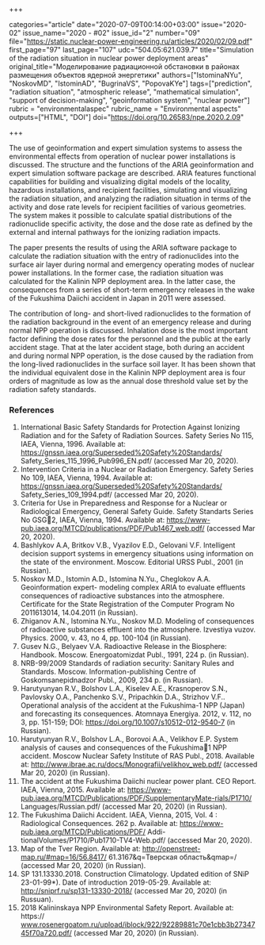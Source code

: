 +++

categories="article"
date="2020-07-09T00:14:00+03:00"
issue="2020-02"
issue_name="2020 - #02"
issue_id="2"
number="09"
file="https://static.nuclear-power-engineering.ru/articles/2020/02/09.pdf"
first_page="97"
last_page="107"
udc="504.05:621.039.7"
title="Simulation of the radiation situation in nuclear power deployment areas"
original_title="Моделирование радиационной обстановки в районах размещения объектов ядерной энергетики"
authors=["IstominaNYu", "NoskovMD", "IstominAD", "BugrinaVS", "PopovaKYe"]
tags=["prediction", "radiation situation", "atmospheric release", "mathematical simulation", "support of decision-making", "geoinformation system", "nuclear power"]
rubric = "environmentalaspec"
rubric_name = "Environmental aspects"
outputs=["HTML", "DOI"]
doi="https://doi.org/10.26583/npe.2020.2.09"

+++

The use of geoinformation and expert simulation systems to assess the environmental effects from operation of nuclear power installations is discussed. The structure and the functions of the ARIA geoinformation and expert simulation software package are described. ARIA features functional capabilities for building and visualizing digital models of the locality, hazardous installations, and recipient facilities, simulating and visualizing the radiation situation, and analyzing the radiation situation in terms of the activity and dose rate levels for recipient facilities of various geometries. The system makes it possible to calculate spatial distributions of the radionuclide specific activity, the dose and the dose rate as defined by the external and internal pathways for the ionizing radiation impacts. 

The paper presents the results of using the ARIA software package to calculate the radiation situation with the entry of radionuclides into the surface air layer during normal and emergency operating modes of nuclear power installations. In the former case, the radiation situation was calculated for the Kalinin NPP deployment area. In the latter case, the consequences from a series of short-term emergency releases in the wake of the Fukushima Daiichi accident in Japan in 2011 were assessed. 

The contribution of long- and short-lived radionuclides to the formation of the radiation background in the event of an emergency release and during normal NPP operation is discussed. Inhalation dose is the most important factor defining the dose rates for the personnel and the public at the early accident stage. That at the later accident stage, both during an accident and during normal NPP operation, is the dose caused by the radiation from the long-lived radionuclides in the surface soil layer. It has been shown that the individual equivalent dose in the Kalinin NPP deployment area is four orders of magnitude as low as the annual dose threshold value set by the radiation safety standards. 

### References

1. International Basic Safety Standards for Protection Against Ionizing Radiation and for the Safety of Radiation Sources. Safety Series No 115, IAEA, Vienna, 1996. Available at: https://gnssn.iaea.org/Superseded%20Safety%20Standards/ Safety_Series_115_1996_Pub996_EN.pdf/ (accessed Mar 20, 2020). 
2. Intervention Criteria in a Nuclear or Radiation Emergency. Safety Series No 109, IAEA, Vienna, 1994. Available at: https://gnssn.iaea.org/Superseded%20Safety%20Standards/ Safety_Series_109_1994.pdf/ (accessed Mar 20, 2020). 
3. Criteria for Use in Preparedness and Response for a Nuclear or Radiological Emergency, General Safety Guide. Safety Standarts Series No GSG2, IAEA, Vienna, 1994. Available at: https://www-pub.iaea.org/MTCD/publications/PDF/Pub1467_web.pdf/ (accessed Mar 20, 2020). 
4. Bashlykov A.A, Britkov V.В., Vyazilov E.D., Gelovani V.F. Intelligent decision support systems in emergency situations using information on the state of the environment. Moscow. Editorial URSS Publ., 2001 (in Russian).
5. Noskov M.D., Istomin A.D., Istomina N.Yu., Cheglokov A.A. Geoinformation expert- modeling complex ARIA to evaluate effluents consequences of radioactive substances into the atmosphere. Certificate for the State Registration of the Computer Program No 2011613014, 14.04.2011 (in Russian). 
6. Zhiganov A.N., Istomina N.Yu., Noskov M.D. Modeling of consequences of radioactive substances effluent into the atmosphere. Izvestiya vuzov. Physics. 2000, v. 43, no 4, pp. 100-104 (in Russian). 
7. Gusev N.G., Belyaev V.A. Radioactive Release in the Biosphere:  Handbook. Moscow. Energoatomizdat Publ., 1991, 224 p. (in Russian). 
8. NRB-99/2009 Standards of radiation security: Sanitary Rules and Standards. Moscow. Information-publishing Centre of Goskomsanepidnadzor Publ., 2009, 234 p. (in Russian). 
9. Harutyunyan R.V., Bolshov L.A., Kiselev A.E., Krasnoperov S.N., Pavlovsky O.A., Panchenko S.V., Pripachkin D.A., Strizhov V.F.. Operational analysis of the accident at the Fukushima-1 NPP (Japan) and forecasting its consequences. Atomnaya Energiya. 2012, v. 112, no 3, pp. 151-159; DOI: https://doi.org/10.1007/s10512-012-9540-7  (in Russian). 
10. Harutyunyan R.V., Bolshov L.A., Borovoi A.A., Velikhov E.P. System analysis of causes and consequences of the Fukushima1 NPP accident. Moscow Nuclear Safety Institute of RAS Publ., 2018. Available at: http://www.ibrae.ac.ru/docs/Monografii/velikhov_web.pdf/ (accessed Mar 20, 2020) (in Russian). 
11. The accident at the Fukushima Daiichi nuclear power plant. CEO Report. IAEA, Vienna, 2015. Available at: https://www-pub.iaea.org/MTCD/Publications/PDF/SupplementaryMate-rials/P1710/ Languages/Russian.pdf/ (accessed Mar 20, 2020) (in Russian). 
12. The Fukushima Daiichi Accident. IAEA, Vienna, 2015, Vol. 4 : Radiological Consequences. 262 p. Available at: https://www-pub.iaea.org/MTCD/Publications/PDF/ Addi-tionalVolumes/P1710/Pub1710-TV4-Web.pdf/ (accessed Mar 20, 2020). 
13. Map of the Tver Region. Available at: http://openstreet-map.ru/#map=16/56.8417/ 61.3167&q=Тверская область&qmap=/ (accessed Mar 20, 2020) (in Russian). 
14. SP 131.13330.2018. Construction Climatology. Updated edition of SNiP 23-01-99*). Date of introduction 2019-05-29. Available at: http://sniprf.ru/sp131-13330-2018/ (accessed Mar 20, 2020) (in Russuan). 
15. 2018 Kalininskaya NPP Environmental Safety Report. Available at: https:// www.rosenergoatom.ru/upload/iblock/922/92289881c70e1cbb3b2734745f70a720.pdf/ (accessed Mar 20, 2020) (in Russian). 